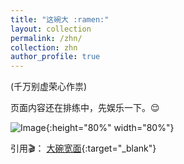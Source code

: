 ```yaml
---
title: "这碗大 :ramen:"
layout: collection
permalink: /zhn/
collection: zhn
author_profile: true
---
```


(千万别虚荣心作祟)

页面内容还在排练中，先娱乐一下。:relieved:

![Image](/assets/images/dialog.png){:height="80%" width="80%"}

引用:clapper:： [大碗宽面](https://www.youtube.com/watch?v=mw49aMMUmdw){:target="_blank"}
